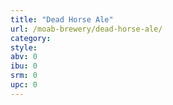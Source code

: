 ```yaml
---
title: "Dead Horse Ale"
url: /moab-brewery/dead-horse-ale/
category: 
style: 
abv: 0
ibu: 0
srm: 0
upc: 0
---
```


